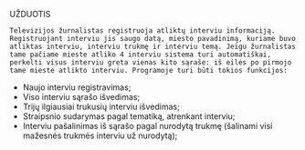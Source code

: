 UŽDUOTIS

	Televizijos žurnalistas registruoja atliktų interviu informaciją. Registruojant interviu jis saugo datą, miesto pavadinimą, kuriame buvo atliktas interviu, interviu trukmę ir interviu temą. Jeigu žurnalistas tame pačiame mieste atliko 4 interviu sistema turi automatiškai, perkelti visus interviu greta vienas kito sąraše: iš eilės po pirmojo tame mieste atlikto interviu. Programoje turi būti tokios funkcijos:
*	Naujo interviu registravimas;
*	Viso interviu sąrašo išvedimas;
*	Trijų ilgiausiai trukusių interviu išvedimas;
*	Straipsnio sudarymas pagal tematiką, atrenkant interviu;
*	Interviu pašalinimas iš sąrašo pagal nurodytą trukmę (šalinami visi mažesnės trukmės interviu už nurodytą); 
